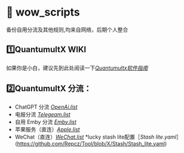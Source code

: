 # 🧸 wow_scripts
备份自用分流及其他规则,均来自网络，后期个人整合

## 1️⃣QuantumultX WIKI
如果你是小白，建议先到此处阅读一下[*Quantumultx软件指南*](https://qx.atlucky.me/)


## 2️⃣QuantumultX 分流：
*  ChatGPT 分流 [*OpenAi.list*](https://github.com/piggyowo/wow_scripts/raw/main/Quantumultx/filter/OpenAI.snippet)
* 电报分流 [*Telegeam.list*](https://github.com/piggyowo/wow_scripts/blob/main/Quantumultx/filter/Telegram.list)
* 自用 Emby 分流 [*Emby.list*](https://github.com/piggyowo/wow_scripts/raw/main/Quantumultx/filter/Emby.snippet)
* 苹果服务（直连）[*Apple.list*](https://github.com/piggyowo/wow_scripts/blob/main/Quantumultx/filter/Apple.list)
* WeChat（直连）[*WeChat.list*](https://github.com/piggyowo/wow_scripts/blob/main/Quantumultx/filter/WeChat.list)
*lucky stash lite配置［*Stash lite.yaml*］
(https://github.com/Repcz/Tool/blob/X/Stash/Stash_lite.yaml)
